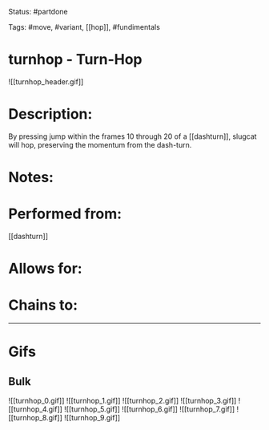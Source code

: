 Status: #partdone

Tags: #move, #variant, [[hop]], #fundimentals

# turnhop - Turn-Hop
![[turnhop_header.gif]]
# Description:
By pressing jump within the frames 10 through 20 of a [[dashturn]], slugcat will hop, preserving the momentum from the dash-turn.

# Notes:


# Performed from:
[[dashturn]]

# Allows for:


# Chains to:


___
# Gifs
## Bulk
![[turnhop_0.gif]]
![[turnhop_1.gif]]
![[turnhop_2.gif]]
![[turnhop_3.gif]]
![[turnhop_4.gif]]
![[turnhop_5.gif]]
![[turnhop_6.gif]]
![[turnhop_7.gif]]
![[turnhop_8.gif]]
![[turnhop_9.gif]]